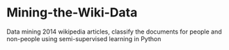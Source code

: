 Mining-the-Wiki-Data
====================

Data mining 2014 wikipedia articles, classify the documents for people and non-people using semi-supervised learning in Python
